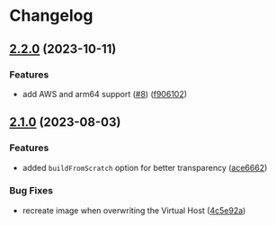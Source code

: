 # Changelog

## [2.2.0](https://github.com/wellwelwel/svps/compare/v2.1.0...v2.2.0) (2023-10-11)


### Features

* add AWS and arm64 support ([#8](https://github.com/wellwelwel/svps/issues/8)) ([f906102](https://github.com/wellwelwel/svps/commit/f906102e96c07364990a7b64c1b527240bcf748c))

## [2.1.0](https://github.com/wellwelwel/svps/compare/v2.0.0...v2.1.0) (2023-08-03)


### Features

* added `buildFromScratch` option for better transparency ([ace6662](https://github.com/wellwelwel/svps/commit/ace6662325544bfd5fb0ba79a8d515bf546d35c6))


### Bug Fixes

* recreate image when overwriting the Virtual Host ([4c5e92a](https://github.com/wellwelwel/svps/commit/4c5e92a5190f09769526da1355645cbf663b73cf))
